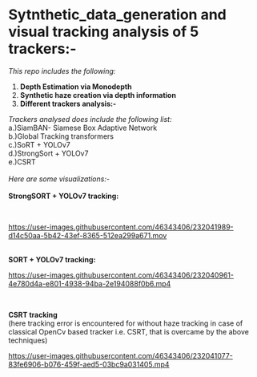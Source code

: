 # Sytnthetic_data_generation and visual tracking analysis of 5 trackers:-

<i>This repo includes the following:</i><br/>
1. <b>Depth Estimation via Monodepth</b><br/>
2. <b>Synthetic haze creation via depth information</b><br/>
3. <b>Different trackers analysis:-</b><br/>

<i>Trackers analysed does include the following list:</i><br/>
a.)SiamBAN- Siamese Box Adaptive Network<br/>
b.)Global Tracking transformers<br/>
c.)SoRT + YOLOv7<br/>
d.)StrongSort + YOLOv7<br/>
e.)CSRT<br/>
<br/>
<i>Here are some visualizations:-</i><br/>
<br/>
<b>StrongSORT + YOLOv7 tracking:</b><br/>


<br/>

https://user-images.githubusercontent.com/46343406/232041989-d14c50aa-5b42-43ef-8365-512ea299a671.mov






<br/>
<b>SORT + YOLOv7 tracking:</b><br/>

https://user-images.githubusercontent.com/46343406/232040961-4e780d4a-e801-4938-94ba-2e194088f0b6.mp4

<br/>

<b>CSRT tracking</b><br/>(here tracking error is encountered for without haze tracking in case of classical OpenCv based tracker i.e. CSRT, that is overcame by the above techniques)<br/>


https://user-images.githubusercontent.com/46343406/232041077-83fe6906-b076-459f-aed5-03bc9a031405.mp4


